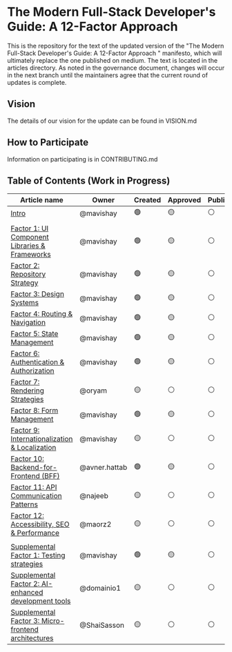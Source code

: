 # The Modern Full-Stack Developer's Guide: A 12-Factor Approach
This is the repository for the text of the updated version of the "The Modern Full-Stack Developer's Guide: A 12-Factor Approach
" manifesto, which will ultimately replace the one published on medium. The text is located in the articles directory. As noted in the governance document, changes will occur in the next branch until the maintainers agree that the current round of updates is complete.
## Vision
The details of our vision for the update can be found in VISION.md
## How to Participate
Information on participating is in CONTRIBUTING.md

## Table of Contents (Work in Progress)

| Article name                                                                                                                                           | Owner         | Created | Approved | Published |
|--------------------------------------------------------------------------------------------------------------------------------------------------------|---------------|---------|----------|-----------|
| [Intro](https://github.com/tikalk/full-Stack-12-factors/blob/main/articles/00-Intro.md)                                                                | @mavishay     | 🟢      | 🟡       | ⚪️        |
|                                                                                                                                                        |               |         |          |           |
| [Factor 1: UI Component Libraries & Frameworks](https://github.com/tikalk/full-Stack-12-factors/blob/main/articles/01-Factor-1.md)                     | @mavishay     | 🟢      | 🟡       | ⚪️        |
| [Factor 2: Repository Strategy](https://github.com/tikalk/full-Stack-12-factors/blob/main/articles/02-Factor-2.md)                                     | @mavishay     | 🟢      | 🟡       | ⚪️        |                                              |       |         |          |           |
| [Factor 3: Design Systems](https://github.com/tikalk/full-Stack-12-factors/blob/main/articles/03-Factor-3.md)                                          | @mavishay     | 🟢      | 🟡       | ⚪️        |                                              |       |         |          |           |
| [Factor 4: Routing & Navigation](https://github.com/tikalk/full-Stack-12-factors/blob/main/articles/04-Factor-4.md)                                    | @mavishay     | 🟢      | 🟡       | ⚪️        |                                              |       |         |          |           |
| [Factor 5: State Management ](https://github.com/tikalk/full-Stack-12-factors/blob/main/articles/05-Factor-5.md)                                       | @mavishay     | 🟢      | 🟡       | ⚪️        |                                              |       |         |          |           |
| [Factor 6: Authentication & Authorization](https://github.com/tikalk/full-Stack-12-factors/blob/main/articles/06-Factor-6.md)                          | @mavishay     | 🟢      | 🟡       | ⚪️        |                                              |       |         |          |           |
| [Factor 7: Rendering Strategies](https://github.com/tikalk/full-Stack-12-factors/blob/main/articles/07-Factor-7.md)                                    | @oryam        | 🟡      | ⚪️       | ⚪️        |                                              |       |         |          |           |
| [Factor 8: Form Management](https://github.com/tikalk/full-Stack-12-factors/blob/main/articles/08-Factor-8.md)                                         | @mavishay     | 🟢      | 🟡       | ⚪️        |                                              |       |         |          |           |
| [Factor 9: Internationalization & Localization](https://github.com/tikalk/full-Stack-12-factors/blob/main/articles/09-Factor-9.md)                     | @mavishay     | 🟡      | ⚪️       | ⚪️        |                                              |       |         |          |           |
| [Factor 10: Backend-for-Frontend (BFF)](https://github.com/tikalk/full-Stack-12-factors/blob/main/articles/10-Factor-10.md)                            | @avner.hattab | 🟢      | 🟡       | ⚪️        |                                              |       |         |          |           |
| [Factor 11: API Communication Patterns](https://github.com/tikalk/full-Stack-12-factors/blob/main/articles/11-Factor-11.md)                            | @najeeb       | 🟡      | ⚪️       | ⚪️        |                                              |       |         |          |           |
| [Factor 12: Accessibility, SEO & Performance](https://github.com/tikalk/full-Stack-12-factors/blob/main/articles/12-Factor-12.md)                      | @maorz2       | 🟡      | ⚪️       | ⚪️        |                                              |       |         |          |           |
|                                                                                                                                                        |               |         |          |           |                                              |       |         |          |           |
| [Supplemental Factor 1: Testing strategies](https://github.com/tikalk/full-Stack-12-factors/blob/main/articles/13-Supplemental-factor-1.md)            | @mavishay     | 🟢      | 🟡       | ⚪️        |                                              |       |         |          |           |
| [Supplemental Factor 2: AI-enhanced development tools](https://github.com/tikalk/full-Stack-12-factors/blob/main/articles/14-Supplemental-factor-2.md) | @domainio1    | 🟡      | ⚪️       | ⚪️        |                                              |       |         |          |           |
| [Supplemental Factor 3: Micro-frontend architectures](https://github.com/tikalk/full-Stack-12-factors/blob/main/articles/15-Supplemental-factor-3.md)  | @ShaiSasson   | 🟡      | ⚪️       | ⚪️        |                                              |       |         |          |           |
